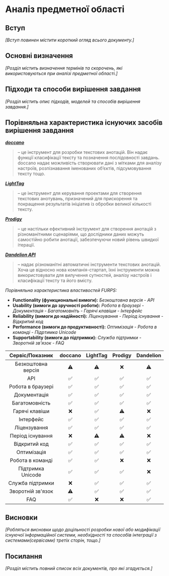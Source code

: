 # Аналіз предметної області

## Вступ

_[Вступ повинен містити короткий огляд всього документу.]_

## Основні визначення

_[Розділ містить визначення термінів та скорочень, які використовуються при аналізі предметної області.]_

## Підходи та способи вирішення завдання

_[Розділ містить опис підходів, моделей та способів вирішення завдання.]_

## Порівняльна характеристика існуючих засобів вирішення завдання


**[*doccano*](https://doccano.herokuapp.com)**
> – це інструмент для розробки текстових анотацій. Він надає функції класифікації тексту та позначення послідовності завдань. doccano надає можливість створювати дані з мітками для аналізу настроїв, розпізнавання іменованих об’єктів, підсумовування тексту тощо.

**[*LightTag*](https://www.lighttag.io)**
> – це інструмент для керування проектами для створення текстових анотувань, призначений для прискорення та покращення результатів ініціатив із обробки великої кількості тексту. 

**[*Prodigy*](https://prodi.gy)**
> – це настільки ефективний інструмент для створення анотацій з різноманітними сценаріями, що дослідники даних можуть самостійно робити анотації, забезпечуючи новий рівень швидкої ітерації.

**[*Dandelion API*](https://dandelion.eu)**
> – надає різноманітні автоматичні інструменти текстових анотацій. Хоча це відносно нова компанія-стартап, їхні інструменти можна використовувати для вилучення сутностей, аналізу настроїв і класифікації тексту та його вмісту.

*Порівняльна характеристика властивостей FURPS:*
- **Functionality (функциональні вимоги):** *Безкоштовна версія - API*
- **Usability (вимоги до зручності роботи):** *Робота в браузері - Документація - Багатомовніть - Гарячі клавіши - Інтерфейс*
- **Reliability (вимоги до надійності):** *Ліцензування - Період існування - Відкритий код*
- **Performance (вимоги до продуктивності):** *Оптимізація - Робота в команді - Підртимка Unicode*
- **Supportability (вимоги до підтримки):** *Служба підтримки - Зворотній зв'язок - FAQ*

| Сервіс/Показник    |    doccano    |    LightTag    |    Prodigy    |   Dandelion   |
|      :---:         |     :---:     |      :---:     |     :---:     |     :---:     |
| Безкоштовна версія |      ⚠️       |       ⚠️      |       ❌      |       ⚠️      |
| API                |      ✅       |       ✅      |       ✅      |       ✅      |
| Робота в браузері  |      ✅       |       ✅      |       ✅      |       ✅      |
| Документація       |      ✅       |       ✅      |       ✅      |       ✅      |
| Багатомовність     |      ✅       |       ✅      |       ✅      |       ✅      |
| Гарячі клавіши     |      ❌       |       ✅      |       ⚠️      |       ❌      |
| Інтерфейс          |      ✅       |       ✅      |       ✅      |       ✅      |
| Ліцензування       |      ✅       |       ✅      |       ✅      |       ✅      |
| Період існування   |      ❌       |       ⚠️      |       ⚠️      |       ❌      |
| Відкритий код      |      ✅       |       ✅      |       ✅      |       ✅      |
| Оптимізація        |      ✅       |       ✅      |       ✅      |       ✅      |
| Робота в команді   |      ✅       |       ✅      |       ❌      |       ❌      |
| Підтримка Unicode  |      ✅       |       ✅      |       ✅      |       ❌      |
| Служба підтримки   |      ❌       |       ✅      |       ✅      |       ✅      |
| Зворотній зв'язок  |      ⚠️       |       ✅      |       ✅      |       ✅      |
| FAQ                |      ✅       |       ❌      |       ❌      |       ✅      |


## Висновки

_[Робляться висновки щодо доцільності розробки нової або модифікації існуючої інформаційної системи, необхідності та способів інтеграції з системами(сервісами) третіх сторін, тощо.]_

## Посилання

_[Розділ містить повний список всіх документів, про які згадується.]_
